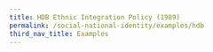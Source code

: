 ```yaml
---
title: HDB Ethnic Integration Policy (1989)
permalink: /social-national-identity/examples/hdb
third_nav_title: Examples
---
```

